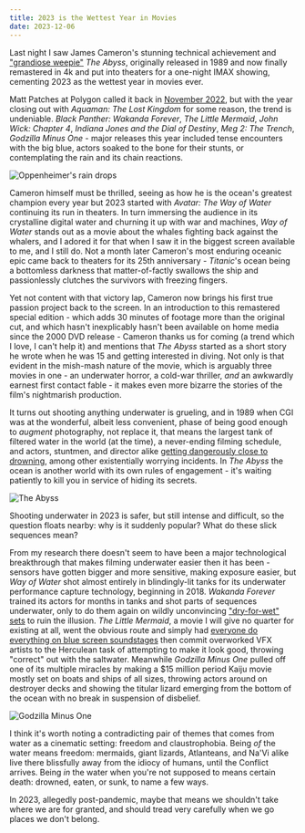 ```yaml
---
title: 2023 is the Wettest Year in Movies
date: 2023-12-06
---
```


Last night I saw James Cameron's stunning technical achievement and ["grandiose weepie"](https://letterboxd.com/silentdawn/film/the-abyss/) _The Abyss_, originally released in 1989 and now finally remastered in 4k and put into theaters for a one-night IMAX showing, cementing 2023 as the wettest year in movies ever.

Matt Patches at Polygon called it back in [November 2022](https://www.polygon.com/23436873/new-movies-releases-2022-2023-only-wet-ones), but with the year closing out with _Aquaman: The Lost Kingdom_ for some reason, the trend is undeniable. _Black Panther: Wakanda Forever_, _The Little Mermaid_, _John Wick: Chapter 4_, _Indiana Jones and the Dial of Destiny_, _Meg 2: The Trench_, _Godzilla Minus One_ - major releases this year included tense encounters with the big blue, actors soaked to the bone for their stunts, or contemplating the rain and its chain reactions.

![Oppenheimer's rain drops](/images/blog/2023-the-wettest-year-for-movies/water-drop-imagery-and-consequence-v0-3x9dkkdvxdgb1.webp)

Cameron himself must be thrilled, seeing as how he is the ocean's greatest champion every year but 2023 started with _Avatar: The Way of Water_  continuing its run in theaters. In turn immersing the audience in its crystalline digital water and churning it up with war and machines, _Way of Water_ stands out as a movie about the whales fighting back against the whalers, and I adored it for that when I saw it in the biggest screen available to me, and I still do. Not a month later Cameron's most enduring oceanic epic came back to theaters for its 25th anniversary - _Titanic_'s ocean being a bottomless darkness that matter-of-factly swallows the ship and passionlessly clutches the survivors with freezing fingers. 

Yet not content with that victory lap, Cameron now brings his first true passion project back to the screen. In an introduction to this remastered special edition - which adds 30 minutes of footage more than the original cut, and which hasn't inexplicably hasn't been available on home media since the 2000 DVD release - Cameron thanks us for coming (a trend which I love, I can't help it) and mentions that _The Abyss_ started as a short story he wrote when he was 15 and getting interested in diving. Not only is that evident in the mish-mash nature of the movie, which is arguably three movies in one - an underwater horror, a cold-war thriller, *and* an awkwardly earnest first contact fable - it makes even more bizarre the stories of the film's nightmarish production. 

It turns out shooting anything underwater is grueling, and in 1989 when CGI was at the wonderful, albeit less convenient, phase of being good enough to *augment* photography, not replace it, that means the largest tank of filtered water in the world (at the time), a never-ending filming schedule, and actors, stuntmen, and director alike [getting dangerously close to drowning](https://people.com/james-cameron-recalls-how-he-survived-after-nearly-drowning-while-filming-the-abyss-underwater-7975986), among other existentially worrying incidents. In _The Abyss_ the ocean is another world with its own rules of engagement - it's waiting patiently to kill you in service of hiding its secrets.

![The Abyss](/images/blog/2023-the-wettest-year-for-movies/02-Abyss-The-01.jpg)

Shooting underwater in 2023 is safer, but still intense and difficult, so the question floats nearby: why is it suddenly popular?  What do these slick sequences mean? 

From my research there doesn't seem to have been a major technological breakthrough that makes filming underwater easier then it has been - sensors have gotten bigger and more sensitive, making exposure easier, but _Way of Water_ shot almost entirely in blindingly-lit tanks for its underwater performance capture technology, beginning in 2018. _Wakanda Forever_ trained its actors for months in tanks and shot parts of sequences underwater, only to do them again on wildly unconvincing ["dry-for-wet" sets](https://youtu.be/xy9Tk9MoOUU?si=jF6hXJlSt5hRkxsQ) to ruin the illusion. _The Little Mermaid_, a movie I will give no quarter for existing at all, went the obvious route and simply had [everyone do everything on blue screen soundstages](https://youtu.be/-Axe6zbNSxA?si=zXHeoZXDjoPfJz2s&t=319) then commit overworked VFX artists to the Herculean task of attempting to make it look good, throwing "correct" out with the saltwater. Meanwhile _Godzilla Minus One_ pulled off one of its multiple miracles by making a $15 million period Kaiju movie mostly set on boats and ships of all sizes, throwing actors around on destroyer decks and showing the titular lizard emerging from the bottom of the ocean with no break in suspension of disbelief.

![Godzilla Minus One](/images/blog/2023-the-wettest-year-for-movies/231128-godzilla-minus-one-tease_wcpxuq.jpg)

I think it's worth noting a contradicting pair of themes that comes from water as a cinematic setting: freedom and claustrophobia. Being _of_ the water means freedom: mermaids, giant lizards, Atlanteans, and Na'Vi alike live there blissfully away from the idiocy of humans, until the Conflict arrives. Being _in_ the water when you're not supposed to means certain death: drowned, eaten, or sunk, to name a few ways. 

In 2023, allegedly post-pandemic, maybe that means we shouldn't take where we are for granted, and should tread very carefully when we go places we don't belong.